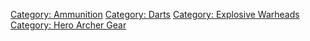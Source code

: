 [Category: Ammunition](Category:_Ammunition "wikilink") [Category:
Darts](Category:_Darts "wikilink") [Category: Explosive
Warheads](Category:_Explosive_Warheads "wikilink") [Category: Hero
Archer Gear](Category:_Hero_Archer_Gear "wikilink")
